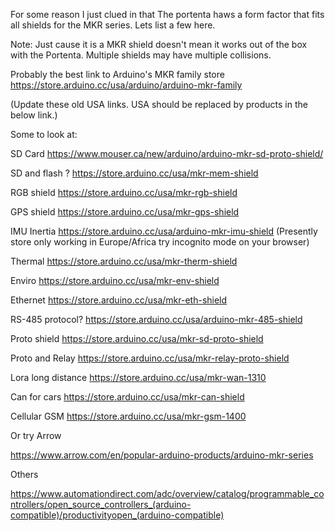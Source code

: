 For some reason I just clued in that The portenta haws a form factor that fits all shields for the MKR series. Lets list a few here.


Note: Just cause it is a MKR shield doesn't mean it works out of the box with the Portenta. Multiple shields may have multiple collisions.


Probably the best link to Arduino's MKR family store  https://store.arduino.cc/usa/arduino/arduino-mkr-family   


(Update these old USA links.  USA should be replaced by products in the below link.)

Some to look at:

SD Card   https://www.mouser.ca/new/arduino/arduino-mkr-sd-proto-shield/  

SD and flash ? https://store.arduino.cc/usa/mkr-mem-shield

RGB shield   https://store.arduino.cc/usa/mkr-rgb-shield

GPS shield   https://store.arduino.cc/usa/mkr-gps-shield

IMU Inertia  https://store.arduino.cc/usa/arduino-mkr-imu-shield    (Presently store only working in Europe/Africa try incognito mode on your browser)

Thermal https://store.arduino.cc/usa/mkr-therm-shield

Enviro   https://store.arduino.cc/usa/mkr-env-shield


Ethernet   https://store.arduino.cc/usa/mkr-eth-shield


RS-485 protocol?   https://store.arduino.cc/usa/arduino-mkr-485-shield

Proto shield  https://store.arduino.cc/usa/mkr-sd-proto-shield

Proto and Relay  https://store.arduino.cc/usa/mkr-relay-proto-shield

Lora long distance  https://store.arduino.cc/usa/mkr-wan-1310


Can for cars  https://store.arduino.cc/usa/mkr-can-shield

Cellular GSM  https://store.arduino.cc/usa/mkr-gsm-1400



Or try Arrow

https://www.arrow.com/en/popular-arduino-products/arduino-mkr-series


Others

https://www.automationdirect.com/adc/overview/catalog/programmable_controllers/open_source_controllers_(arduino-compatible)/productivityopen_(arduino-compatible)

